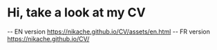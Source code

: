 # Hi, take a look at my CV

-- EN version https://nikache.github.io/CV/assets/en.html
-- FR version https://nikache.github.io/CV/
